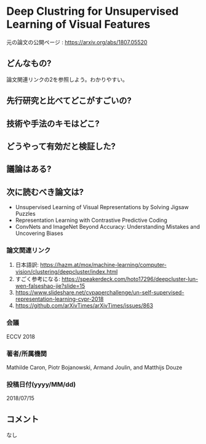# Deep Clustring for Unsupervised Learning of Visual Features

元の論文の公開ページ : https://arxiv.org/abs/1807.05520

## どんなもの?
論文関連リンクの2を参照しよう。わかりやすい。

## 先行研究と比べてどこがすごいの?

## 技術や手法のキモはどこ?

## どうやって有効だと検証した?

## 議論はある?

## 次に読むべき論文は?
- Unsupervised Learning of Visual Representations by Solving Jigsaw Puzzles
- Representation Learning with Contrastive Predictive Coding
- ConvNets and ImageNet Beyond Accuracy: Understanding Mistakes and Uncovering Biases

### 論文関連リンク
1. 日本語訳: https://hazm.at/mox/machine-learning/computer-vision/clustering/deepcluster/index.html
2. すごく参考になる: https://speakerdeck.com/hoto17296/deepcluster-lun-wen-falseshao-jie?slide=15
3. https://www.slideshare.net/cvpaperchallenge/un-self-supervised-representation-learning-cvpr-2018
4. https://github.com/arXivTimes/arXivTimes/issues/863

### 会議
ECCV 2018

### 著者/所属機関
Mathilde Caron, Piotr Bojanowski, Armand Joulin, and Matthijs Douze

### 投稿日付(yyyy/MM/dd)
2018/07/15

## コメント
なし